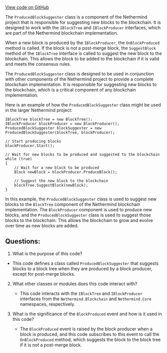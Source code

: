 [View code on GitHub](https://github.com/NethermindEth/nethermind/src/Nethermind/Nethermind.Consensus/Producers/ProducedBlockSuggester.cs)

The `ProducedBlockSuggester` class is a component of the Nethermind project that is responsible for suggesting new blocks to the blockchain. It is designed to work with the `IBlockTree` and `IBlockProducer` interfaces, which are part of the Nethermind blockchain implementation.

When a new block is produced by the `IBlockProducer`, the `OnBlockProduced` method is called. If the block is not a post-merge block, the `SuggestBlock` method of the `IBlockTree` interface is called to suggest the new block to the blockchain. This allows the block to be added to the blockchain if it is valid and meets the consensus rules.

The `ProducedBlockSuggester` class is designed to be used in conjunction with other components of the Nethermind project to provide a complete blockchain implementation. It is responsible for suggesting new blocks to the blockchain, which is a critical component of any blockchain implementation.

Here is an example of how the `ProducedBlockSuggester` class might be used in the larger Nethermind project:

```
IBlockTree blockTree = new BlockTree();
IBlockProducer blockProducer = new BlockProducer();
ProducedBlockSuggester blockSuggester = new ProducedBlockSuggester(blockTree, blockProducer);

// Start producing blocks
blockProducer.Start();

// Wait for new blocks to be produced and suggested to the blockchain
while (true)
{
    // Wait for a new block to be produced
    Block newBlock = blockProducer.ProduceBlock();

    // Suggest the new block to the blockchain
    blockTree.SuggestBlock(newBlock);
}
```

In this example, the `ProducedBlockSuggester` class is used to suggest new blocks to the `BlockTree` component of the Nethermind blockchain implementation. The `BlockProducer` component is used to produce new blocks, and the `ProducedBlockSuggester` class is used to suggest those blocks to the blockchain. This allows the blockchain to grow and evolve over time as new blocks are added.
## Questions: 
 1. What is the purpose of this code?
   - This code defines a class called `ProducedBlockSuggester` that suggests blocks to a block tree when they are produced by a block producer, except for post-merge blocks.

2. What other classes or modules does this code interact with?
   - This code interacts with the `IBlockTree` and `IBlockProducer` interfaces from the `Nethermind.Blockchain` and `Nethermind.Core` namespaces, respectively.

3. What is the significance of the `BlockProduced` event and how is it used in this code?
   - The `BlockProduced` event is raised by the block producer when a block is produced, and this code subscribes to this event to call the `OnBlockProduced` method, which suggests the block to the block tree if it is not a post-merge block.